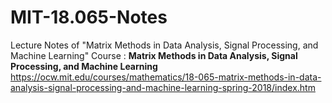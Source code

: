 # MIT-18.065-Notes
Lecture Notes of "Matrix Methods in Data Analysis, Signal Processing, and Machine Learning"
Course : **Matrix Methods in Data Analysis, Signal Processing, and Machine Learning**
https://ocw.mit.edu/courses/mathematics/18-065-matrix-methods-in-data-analysis-signal-processing-and-machine-learning-spring-2018/index.htm
